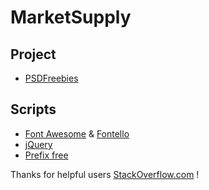 # MarketSupply
## Project
* [PSDFreebies](https://psdfreebies.com/)

## Scripts
* [Font Awesome](http://fontawesome.io/) & [Fontello](http://fontello.com/)
* [jQuery](https://jquery.com/)
* [Prefix free](https://leaverou.github.io/prefixfree/)

Thanks for helpful users [StackOverflow.com](http://stackoverflow.com/) !
